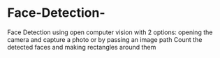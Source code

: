 # Face-Detection-
Face Detection using open computer vision with 2 options: opening the camera and capture a photo or by passing an image path 
Count the detected faces and making rectangles around them 
